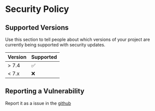 # Security Policy

## Supported Versions

Use this section to tell people about which versions of your project are
currently being supported with security updates.

| Version | Supported          |
| ------- | ------------------ |
| > 7.4   | :white_check_mark: |
| < 7.x   | :x:                |


## Reporting a Vulnerability

Report it as a issue in the [github](https://github.com/rocogamer/biblioteca-virtual)
